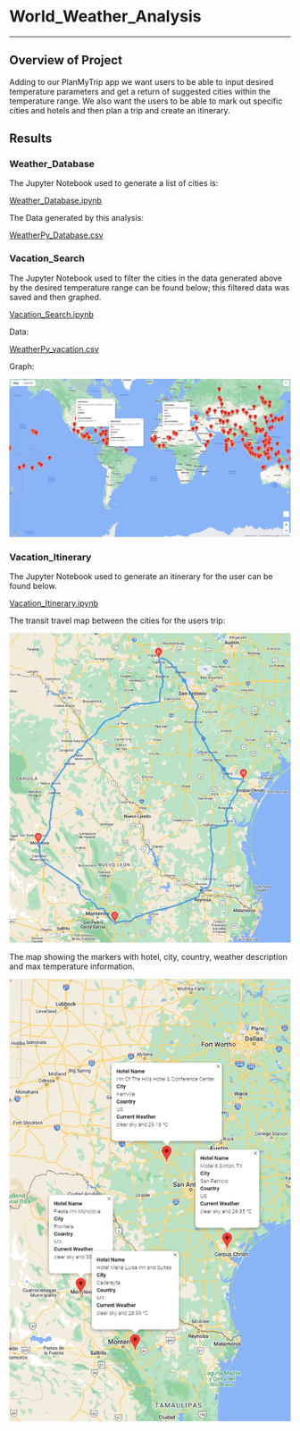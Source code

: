 # World_Weather_Analysis
---
## Overview of Project
Adding to our PlanMyTrip app we want users to be able to input desired temperature parameters and get a return of suggested cities within the temperature range. We also want the users to be able to mark out specific cities and hotels and then plan a trip and create an itinerary.

## Results

### Weather_Database

The Jupyter Notebook used to generate a list of cities is:

[Weather_Database.ipynb](https://github.com/ClaudAMC/World_Weather_Analysis/blob/main/Weather_Database/Weather_Database.ipynb)

The Data generated by this analysis:

[WeatherPy_Database.csv](https://github.com/ClaudAMC/World_Weather_Analysis/blob/main/Weather_Database/WeatherPy_Database.csv)

### Vacation_Search

The Jupyter Notebook used to filter the cities in the data generated above by the desired temperature range can be found below; this filtered data was saved and then graphed. 

[Vacation_Search.ipynb](https://github.com/ClaudAMC/World_Weather_Analysis/blob/main/Vacation_Search/Vacation_Search.ipynb)

Data:

[WeatherPy_vacation.csv](https://github.com/ClaudAMC/World_Weather_Analysis/blob/main/Vacation_Search/WeatherPy_vacation.csv)

Graph:

![WeatherPy_vacation_map.PNG](https://github.com/ClaudAMC/World_Weather_Analysis/blob/main/Vacation_Search/WeatherPy_vacation_map.PNG)

### Vacation_Itinerary

The Jupyter Notebook used to generate an itinerary for the user can be found below.

[Vacation_Itinerary.ipynb](https://github.com/ClaudAMC/World_Weather_Analysis/blob/main/Vacation_Itinerary/Vacation_Itinerary.ipynb)

The transit travel map between the cities for the users trip:

![WeatherPy_travel_map.PNG](https://github.com/ClaudAMC/World_Weather_Analysis/blob/main/Vacation_Itinerary/WeatherPy_travel_map.PNG)

The map showing the markers with hotel, city, country, weather description and max temperature information.

![WeatherPy_travel_map_markers.PNG](https://github.com/ClaudAMC/World_Weather_Analysis/blob/main/Vacation_Itinerary/WeatherPy_travel_map_markers.PNG)




